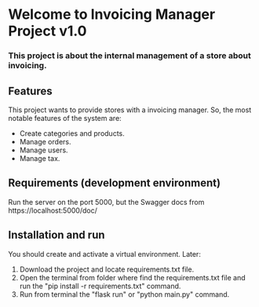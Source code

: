 # Welcome to Invoicing Manager Project v1.0
### This project is about the internal management of a store about invoicing.

## Features
This project wants to provide stores with a invoicing manager. So, the most notable features of the system are:

- Create categories and products.
- Manage orders.
- Manage users.
- Manage tax.

## Requirements (development environment)
Run the server on the port 5000, but the Swagger docs from https://localhost:5000/doc/

## Installation and run
You should create and activate a virtual environment. Later:
1. Download the project and locate requirements.txt file.
2. Open the terminal from folder where find the requirements.txt file and run the "pip install -r requirements.txt" command.
3. Run from terminal the "flask run" or "python main.py" command.

